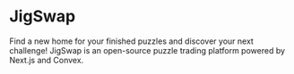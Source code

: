 # JigSwap
Find a new home for your finished puzzles and discover your next challenge! JigSwap is an open-source puzzle trading platform powered by Next.js and Convex.
